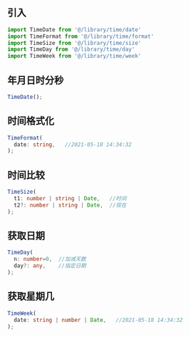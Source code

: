 ## 引入
```javascript
import TimeDate from '@/library/time/date'
import TimeFormat from '@/library/time/format'
import TimeSize from '@/library/time/size'
import TimeDay from '@/library/time/day'
import TimeWeek from '@/library/time/week'
```

## 年月日时分秒
```typescript
TimeDate();
```

## 时间格式化
```typescript
TimeFormat(
  date: string,   //2021-05-18 14:34:32
);
```

## 时间比较
```typescript
TimeSize(
  t1: number | string | Date,   //时间
  t2?: number | string | Date,  //现在
);
```

## 获取日期
```typescript
TimeDay(
  n: number=0,  //加减天数
  day?: any,    //指定日期
);
```

## 获取星期几
```typescript
TimeWeek(
  date: string | number | Date,   //2021-05-18 14:34:32
);
```
